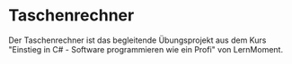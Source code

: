 # Taschenrechner

Der Taschenrechner ist das begleitende Übungsprojekt aus dem Kurs "Einstieg in C# - Software programmieren wie ein Profi" von LernMoment.
